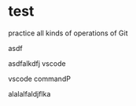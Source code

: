 # test
practice all kinds of operations of Git

asdf 

asdfalkdfj vscode

vscode commandP

alalalfaldjflka